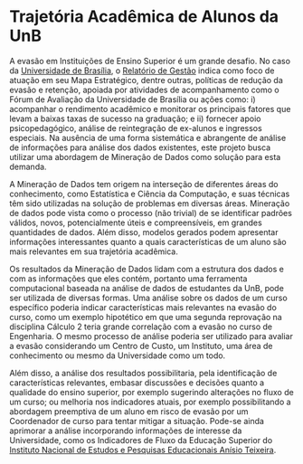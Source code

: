 # Trajetória Acadêmica de Alunos da UnB

A evasão em Instituições de Ensino Superior é um grande desafio. No caso da [Universidade de Brasília](https://www.unb.br/), o [Relatório de Gestão](http://www.dpo.unb.br/index.php?option=com_content&view=article&id=46&Itemid=816) indica como foco de atuação em seu Mapa Estratégico, dentre outras,  políticas de redução da evasão e retenção, apoiada por atividades de acompanhamento como o Fórum de Avaliação da Universidade de Brasília ou ações como: i) acompanhar o rendimento acadêmico e monitorar os principais fatores que levam a baixas taxas de sucesso na graduação; e ii) fornecer apoio psicopedagógico, análise de reintegração de ex-alunos e ingressos especiais. Na ausência de uma forma sistemática e abrangente de análise de informações para análise dos dados existentes, este projeto busca utilizar uma abordagem de Mineração de Dados como solução para esta demanda.

A Mineração de Dados tem origem na interseção de diferentes áreas do conhecimento, como Estatística e Ciência da Computação, e suas técnicas têm sido utilizadas na solução de problemas em diversas áreas. Mineração de dados pode vista como o processo (não trivial) de se identificar padrões válidos, novos, potencialmente úteis e compreensíveis, em grandes quantidades de dados. Além disso, modelos gerados podem apresentar informações interessantes quanto a quais características de um aluno são mais relevantes em sua trajetória acadêmica.

Os resultados da Mineração de Dados lidam com a estrutura dos dados e com as informações que eles contém, portanto uma ferramenta computacional baseada na análise de dados de estudantes da UnB, pode ser utilizada de diversas formas. Uma análise sobre os dados de um curso específico poderia indicar  características mais relevantes na evasão do curso, como um exemplo hipotético em que uma segunda reprovação na disciplina Cálculo 2 teria grande correlação com a evasão no curso de Engenharia. O mesmo processo de análise poderia ser utilizado para avaliar a evasão considerando um Centro de Custo, um Instituto, uma área de conhecimento ou mesmo da Universidade como um todo.

Além disso, a análise dos resultados possibilitaria, pela identificação de características relevantes, embasar discussões e decisões quanto a qualidade do ensino superior, por exemplo sugerindo alterações no fluxo de um curso; ou melhoria nos indicadores atuais, por exemplo possibilitando a abordagem preemptiva de um aluno em risco de evasão por um Coordenador de curso para tentar mitigar a situação. Pode-se ainda aprimorar a análise incorporando informações de interesse da Universidade, como os Indicadores de Fluxo da Educação Superior do [Instituto Nacional de Estudos e Pesquisas Educacionais Anísio Teixeira](http://www.inep.gov.br/).